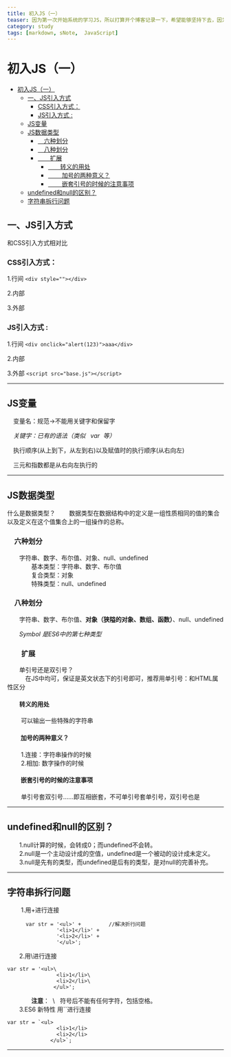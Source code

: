 ```yaml
---
title: 初入JS（一）
teaser: 因为第一次开始系统的学习JS，所以打算开个博客记录一下，希望能够坚持下去，因为之前自学的时候就没有坚持下去……
category: study
tags: [markdown, sNote,  JavaScript]
---
```

# 初入JS（一）

* [初入JS（一）](#初入js一)
	* [一、JS引入方式](#一-js引入方式)
		* [CSS引入方式：](#css引入方式)
		* [JS引入方式 :](#js引入方式)
	* [JS变量](#js变量)
	* [JS数据类型](#js数据类型)
		* [ 六种划分](#六种划分)
		* [ 八种划分](#八种划分)
		* [  扩展](#扩展)
			* [  转义的用处](#转义的用处)
			* [   加号的两种意义？](#加号的两种意义)
			* [   嵌套引号的时候的注意事项](#嵌套引号的时候的注意事项)
	* [undefined和null的区别？](#undefined和null的区别)
	* [字符串拆行问题](#字符串拆行问题)

## 一、JS引入方式
和CSS引入方式相对比
### CSS引入方式：

1.行间
```<div style=""></div>```

2.内部

 3.外部

### JS引入方式 : 

1.行间
```<div onclick="alert(123)">aaa</div>```

2.内部

3.外部
```<script src="base.js"></script>```

---

## JS变量

&emsp;变量名：规范->不能用关键字和保留字

*&emsp;关键字：已有的语法（类似 &nbsp; var &nbsp;等）*

&emsp;执行顺序(从上到下，从左到右)以及赋值时的执行顺序(从右向左)

&emsp;三元和指数都是从右向左执行的

---

## JS数据类型

什么是数据类型？
&emsp;&emsp;数据类型在数据结构中的定义是一组性质相同的值的集合以及定义在这个值集合上的一组操作的总称。

### &emsp;六种划分
&emsp;&emsp;字符串、数字、布尔值、对象、null、undefined  
&emsp;&emsp;&emsp;&emsp;基本类型：字符串、数字、布尔值  
&emsp;&emsp;&emsp;&emsp;复合类型：对象  
&emsp;&emsp;&emsp;&emsp;特殊类型：null、undefined

### &emsp;八种划分
&emsp;&emsp;字符串、数字、布尔值、**对象（狭隘的对象、数组、函数）**、null、undefined

&emsp;&emsp;*Symbol 是ES6中的第七种类型*


### &emsp;&emsp;扩展
&emsp;&emsp;单引号还是双引号？  
&emsp;&emsp;&emsp;在JS中均可，保证是英文状态下的引号即可，推荐用单引号：和HTML属性区分  
#### &emsp;&emsp;转义的用处
&emsp;&emsp; 可以输出一些特殊的字符串  
#### &emsp;&emsp; 加号的两种意义？
&emsp;&emsp; 1.连接：字符串操作的时候  
&emsp;&emsp; 2.相加: 数字操作的时候
#### &emsp;&emsp; **嵌套引号的时候的注意事项**
&emsp;&emsp; 单引号套双引号……即互相嵌套，不可单引号套单引号，双引号也是

---
## undefined和null的区别？
&emsp;&emsp;1.null计算的时候，会转成0；而undefined不会转。  
&emsp;&emsp;2.null是一个主动设计成的空值，undefined是一个被动的设计成未定义。  
&emsp;&emsp;3.null是先有的类型，而undefined是后有的类型，是对null的完善补充。

---
## 字符串拆行问题
&emsp;&emsp; 1.用+进行连接  
``` 
      var str = '<ul>' +         //解决折行问题
                '<li>1</li>' +
                '<li>2</li>' +
                '</ul>';
```  
&emsp;&emsp;2.用\进行连接  
```
var str = '<ul>\
                <li>1</li>\
                <li>2</li>\
               </ul>';
```
&emsp;&emsp;&emsp;&emsp;**注意**：&nbsp; \ &nbsp; 符号后不能有任何字符，包括空格。  
&emsp;&emsp;3.ES6 新特性 用``进行连接
```
var str = `<ul>        
                <li>1</li>
                <li>2</li>
              </ul>`;
```
---

